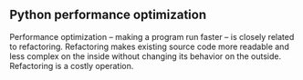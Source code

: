 ## Python performance optimization


Performance optimization – making a program run faster – is closely related to refactoring. Refactoring makes existing source code more readable and less complex on the inside without changing its behavior on the outside. Refactoring is a costly operation.